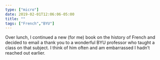 ```yaml
---
type: ["micro"]
date: 2019-02-01T12:06:06-05:00
title: ""
tags: ["French","BYU"]
---
```

Over lunch, I continued a new (for me) book on the history of French and decided to email a thank you to a wonderful BYU professor who taught a class on that subject. I think of him often and am embarrassed I hadn’t reached out earlier.
